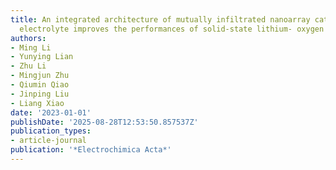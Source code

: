 ```yaml
---
title: An integrated architecture of mutually infiltrated nanoarray cathode and polymer
  electrolyte improves the performances of solid-state lithium- oxygen batteries
authors:
- Ming Li
- Yunying Lian
- Zhu Li
- Mingjun Zhu
- Qiumin Qiao
- Jinping Liu
- Liang Xiao
date: '2023-01-01'
publishDate: '2025-08-28T12:53:50.857537Z'
publication_types:
- article-journal
publication: '*Electrochimica Acta*'
---
```

